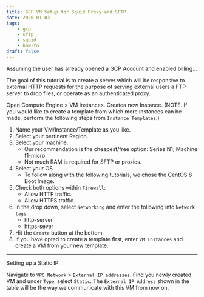 ```yaml
---
title: GCP VM Setup for Squid Proxy and SFTP
date: 2020-01-03
tags: 
    - gcp
    - sftp
    - squid
    - how-to
draft: false
---
```


Assuming the user has already opened a GCP Account and enabled billing...

The goal of this tutorial is to create a server which will be responsive to external HTTP requests for the purpose of serving external users a FTP server to drop files, or operate as an authenticated proxy.

Open Compute Engine > VM Instances. Createa new Instance. (NOTE. If you would like to create a template from which more instances can be made, perform the following steps from `Instance Templates`.)

1. Name your VM/Instance/Template as you like.
2. Select your pertinent Region.
3. Select your machine.
    - Our recommendation is the cheapest/free option: Series N1, Machine f1-micro.
    - Not much RAM is required for SFTP or proxies.
4. Select your OS
    - To follow along with the following tutorials, we chose the CentOS 8 Boot Image.
5. Check both options within `Firewall`:
    - Allow HTTP traffic.
    - Allow HTTPS traffic.
6. In the drop down, select  `Networking` and enter the following into `Network tags`:
    - http-server
    - https-sever
7. Hit the `Create` button at the bottom.
8. If you have opted to create a template first, enter `VM Instances` and create a VM from your new template.
___
Setting up a Static IP:

Navigate to `VPC Network` > `External IP addresses`. Find you newly created VM and under `Type`, select `Static`. The `External IP Address` shown in the table will be the way we communicate with this VM from now on.